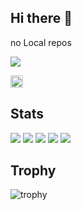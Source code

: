 ## Hi there 👋
no Local repos

![](https://raw.githubusercontent.com/sazankaa/sazankaa/output/github-contribution-grid-snake.svg)

<p align="left">
  <a href="https://github.com/sazankaa">
    <img height="20" src="https://img.shields.io/github/followers/sazankaa?label=follow&logo=github&style=flat" />
  </a>
</p>

## Stats
![](http://github-profile-summary-cards.vercel.app/api/cards/profile-details?username=sazankaa&theme=gruvbox)
![](http://github-profile-summary-cards.vercel.app/api/cards/repos-per-language?username=sazankaa&theme=gruvbox)
![](http://github-profile-summary-cards.vercel.app/api/cards/most-commit-language?username=sazankaa&theme=gruvbox)
![](http://github-profile-summary-cards.vercel.app/api/cards/stats?username=sazankaa&theme=gruvbox)
![](http://github-profile-summary-cards.vercel.app/api/cards/productive-time?username=sazankaa&theme=gruvbox&utcOffset=9)

## Trophy
![trophy](https://github-profile-trophy.vercel.app/?username=sazankaa&theme=gruvbox)
